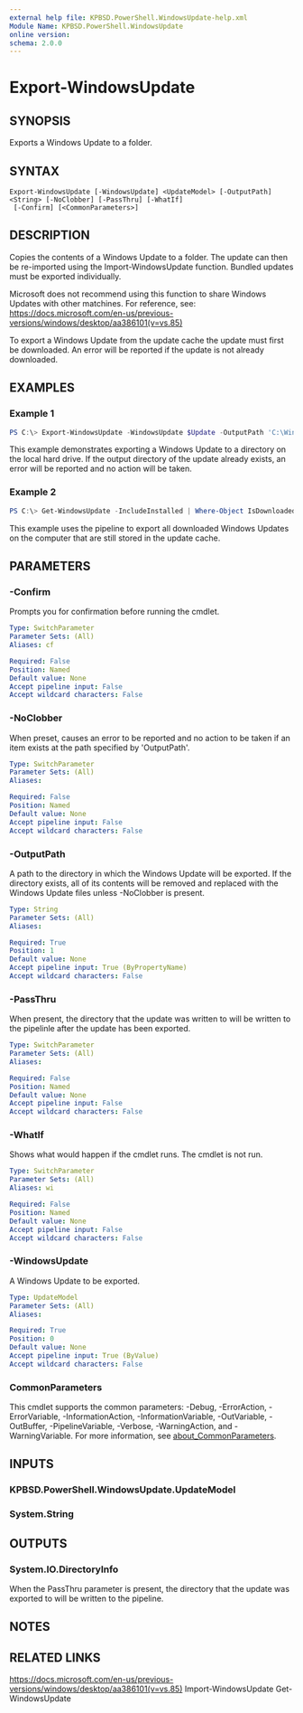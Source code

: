 ```yaml
---
external help file: KPBSD.PowerShell.WindowsUpdate-help.xml
Module Name: KPBSD.PowerShell.WindowsUpdate
online version:
schema: 2.0.0
---
```


# Export-WindowsUpdate

## SYNOPSIS
Exports a Windows Update to a folder.

## SYNTAX

```
Export-WindowsUpdate [-WindowsUpdate] <UpdateModel> [-OutputPath] <String> [-NoClobber] [-PassThru] [-WhatIf]
 [-Confirm] [<CommonParameters>]
```

## DESCRIPTION
Copies the contents of a Windows Update to a folder. The update can then be re-imported using the
Import-WindowsUpdate function. Bundled updates must be exported individually.

Microsoft does not recommend using this function to share Windows Updates with other matchines.
For reference, see: https://docs.microsoft.com/en-us/previous-versions/windows/desktop/aa386101(v=vs.85)

To export a Windows Update from the update cache the update must first be downloaded. An error will
be reported if the update is not already downloaded.

## EXAMPLES

### Example 1
```powershell
PS C:\> Export-WindowsUpdate -WindowsUpdate $Update -OutputPath 'C:\WindowsUpdateCopies\2010-01-01' -NoClobber
```

This example demonstrates exporting a Windows Update to a directory on the local hard drive. If the output
directory of the update already exists, an error will be reported and no action will be taken.

### Example 2
```powershell
PS C:\> Get-WindowsUpdate -IncludeInstalled | Where-Object IsDownloaded | Export-WindowsUpdate -OutputPath {"C:\WindowsUpdateCopies\$($_.UpdateId)"}
```

This example uses the pipeline to export all downloaded Windows Updates on the computer that are still stored
in the update cache.

## PARAMETERS

### -Confirm
Prompts you for confirmation before running the cmdlet.

```yaml
Type: SwitchParameter
Parameter Sets: (All)
Aliases: cf

Required: False
Position: Named
Default value: None
Accept pipeline input: False
Accept wildcard characters: False
```

### -NoClobber
When preset, causes an error to be reported and no action to be taken if an item exists at the path specified
by 'OutputPath'.

```yaml
Type: SwitchParameter
Parameter Sets: (All)
Aliases:

Required: False
Position: Named
Default value: None
Accept pipeline input: False
Accept wildcard characters: False
```

### -OutputPath
A path to the directory in which the Windows Update will be exported. If the directory exists, all of its
contents will be removed and replaced with the Windows Update files unless -NoClobber is present.

```yaml
Type: String
Parameter Sets: (All)
Aliases:

Required: True
Position: 1
Default value: None
Accept pipeline input: True (ByPropertyName)
Accept wildcard characters: False
```

### -PassThru
When present, the directory that the update was written to will be written to the pipelinle after the update has
been exported.

```yaml
Type: SwitchParameter
Parameter Sets: (All)
Aliases:

Required: False
Position: Named
Default value: None
Accept pipeline input: False
Accept wildcard characters: False
```

### -WhatIf
Shows what would happen if the cmdlet runs.
The cmdlet is not run.

```yaml
Type: SwitchParameter
Parameter Sets: (All)
Aliases: wi

Required: False
Position: Named
Default value: None
Accept pipeline input: False
Accept wildcard characters: False
```

### -WindowsUpdate
A Windows Update to be exported.

```yaml
Type: UpdateModel
Parameter Sets: (All)
Aliases:

Required: True
Position: 0
Default value: None
Accept pipeline input: True (ByValue)
Accept wildcard characters: False
```

### CommonParameters
This cmdlet supports the common parameters: -Debug, -ErrorAction, -ErrorVariable, -InformationAction, -InformationVariable, -OutVariable, -OutBuffer, -PipelineVariable, -Verbose, -WarningAction, and -WarningVariable. For more information, see [about_CommonParameters](http://go.microsoft.com/fwlink/?LinkID=113216).

## INPUTS

### KPBSD.PowerShell.WindowsUpdate.UpdateModel

### System.String

## OUTPUTS

### System.IO.DirectoryInfo
When the PassThru parameter is present, the directory that the update was exported to will be written to the
pipeline.

## NOTES

## RELATED LINKS
https://docs.microsoft.com/en-us/previous-versions/windows/desktop/aa386101(v=vs.85)
Import-WindowsUpdate
Get-WindowsUpdate